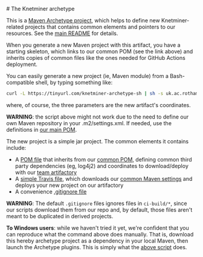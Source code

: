 # The Knetminer archetype

This is a [Maven Archetype project][10], which helps to define new Knetminer-related projects that
contains common elements and pointers to our resources. See the [main README](../README.md) for details.  

When you generate a new Maven project with this artifact, you have a starting skeleton, which links to our common POM (see the link above) and inherits copies of common files like the ones needed for GitHub Actions deployment.

[10]: https://maven.apache.org/archetype/maven-archetype-plugin/index.html
 
You can easily generate a new project (ie, Maven module) from a Bash-compatible shell,
by typing something like:


```bash  	
curl -L https://tinyurl.com/knetminer-archetype-sh | sh -s uk.ac.rothamsted.knetminer sample-jar 1.0-SNAPSHOT
```

where, of course, the three parameters are the new artifact's coordinates.

**WARNING**: the script above might not work due to the need to define our own Maven repository in your .m2/settings.xml. If needed, use the definitions in [our main POM](../pom.xml).


The new project is a simple jar project. The common elements it contains include:

* A [POM file][20] that inherits from our [common POM](../README), defining common third party dependencies (eg, log4j2) and coordinates to download/deploy with our [team artifactory](https://knetminer.org/artifactory)
* A [simple Travis file][30], which downloads our [common Maven settings](../settings.xml) and deploys your new project on our artifactory
* A convenience [.gitignore file][40]

**WARNING**: The default `.gitignore` files ignores files in `ci-build/*`, since our scripts download them from our repo and, by default, those files aren't meant to be duplicated in derived projects.  
  
**To Windows users**: while we haven't tried it yet, we're confident that you can reproduce what the command above does
manually. That is, download this hereby archetype project as a dependency in your local Maven, 
then launch the Archetype plugins. This is simply what the [above script](create-project.sh) does.

[20]: src/main/resources/archetype-resources/pom.xml
[30]: src/main/resources/archetype-resources/.github/workflows/build.yml
[40]: src/main/resources/archetype-resources/.gitignore
